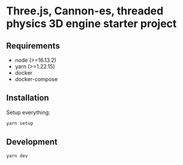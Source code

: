# Three.js, Cannon-es, threaded physics 3D engine starter project

## Requirements

- node (>=16.13.2)
- yarn (>=1.22.15)
- docker
- docker-compose

## Installation

Setup everything:

```bash
yarn setup
```

## Development

```bash
yarn dev
```